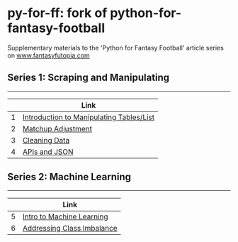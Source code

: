 # py-for-ff: fork of python-for-fantasy-football
Supplementary materials to the 'Python for Fantasy Football' article series on www.fantasyfutopia.com

## Series 1: Scraping and Manipulating
-----

|  | Link |
| --- | -------------------------------------------------- |
| 1 | [Introduction to Manipulating Tables/List](http://www.fantasyfutopia.com/python-for-fantasy-football-introduction/) |
| 2 | [Matchup Adjustment](http://www.fantasyfutopia.com/python-for-fantasy-football-matchup-adjustment/) |
| 3 | [Cleaning Data](http://www.fantasyfutopia.com/python-for-fantasy-football-getting-and-cleaning-data/) |
| 4 | [APIs and JSON](http://www.fantasyfutopia.com/python-for-fantasy-football-apis-and-json-data/) |



## Series 2: Machine Learning
-----

|  | Link |
| --- | -------------------------------------------------- |
| 5 | [Intro to Machine Learning](http://www.fantasyfutopia.com/python-for-fantasy-football-introduction-to-machine-learning/) |
| 6 | [Addressing Class Imbalance](http://www.fantasyfutopia.com/python-for-fantasy-football-addressing-class-imbalance-in-machine-learning/) |